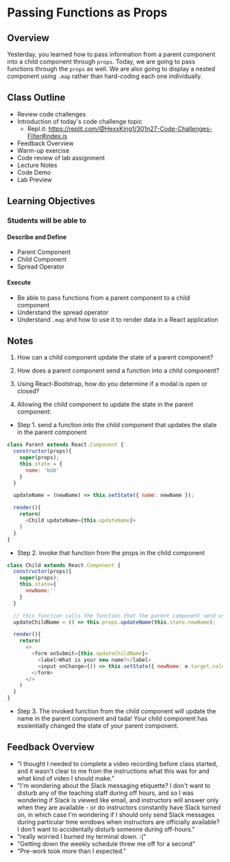 # Passing Functions as Props

## Overview

Yesterday, you learned how to pass information from a parent component into a child component through `props`. Today, we are going to pass functions through the `props` as well. We are also going to display a nested component using `.map` rather than hard-coding each one individually.

## Class Outline

- Review code challenges
- Introduction of today's code challenge topic
  - Repl.it: <https://replit.com/@HexxKing1/301n27-Code-Challenges-Filter#index.js>
- Feedback Overview
- Warm-up exercise
- Code review of lab assignment
- Lecture Notes
- Code Demo
- Lab Preview

## Learning Objectives

### Students will be able to

#### Describe and Define

- Parent Component
- Child Component
- Spread Operator

#### Execute

- Be able to pass functions from a parent component to a child component
- Understand the spread operator
- Understand `.map` and how to use it to render data in a React application

## Notes

1. How can a child component update the state of a parent component?

1. How does a parent component send a function into a child component?

1. Using React-Bootstrap, how do you determine if a modal is open or closed?

1. Allowing the child component to update the state in the parent component:

  - Step 1. send a function into the child component that updates the state in the parent component

  ```javaScript
  class Parent extends React.Component {
    constructor(props){
      super(props);
      this.state = {
        name: 'bob'
      }
    }

    updateName = (newName) => this.setState({ name: newName });

    render(){
      return(
        <Child updateName={this.updateName}>
      )
    }
  }
  ```

  - Step 2. invoke that function from the props in the child component
  ```javaScript
  class Child extends React.Component {
    constructor(props){
      super(props);
      this.state={
        newName:''
      }
    }

    // this function calls the function that the parent component send us with the new name as an argument
    updateChildName = () => this.props.updateName(this.state.newName);

    render(){
      return(
        <>
          <form onSubmit={this.updateChildName}>
            <label>What is your new name?</label>
            <input onChange={() => this.setState({ newName: e.target.value })} />
          </form>
        </>
      )
    }
  }
  ```

  - Step 3. The invoked function from the child component will update the name in the parent component and tada! Your child component has essientially changed the state of your parent component.


## Feedback Overview
- "I thought I needed to complete a video recording before class started, and it wasn't clear to me from the instructions what this was for and what kind of video I should make."
- "I'm wondering about the Slack messaging etiquette?  I don't want to disturb any of the teaching staff during off hours, and so I was wondering if Slack is viewed like email, and instructors will answer only when they are available - or do instructors constantly have Slack turned on, in which case I'm wondering if I should only send Slack messages during particular time windows when instructors are officially available?  I don't want to accidentally disturb someone during off-hours."
- "really worried I burned my terminal down. :("
- "Getting down the weekly schedule threw me off for a second"
- "Pre-work took more than I expected."
